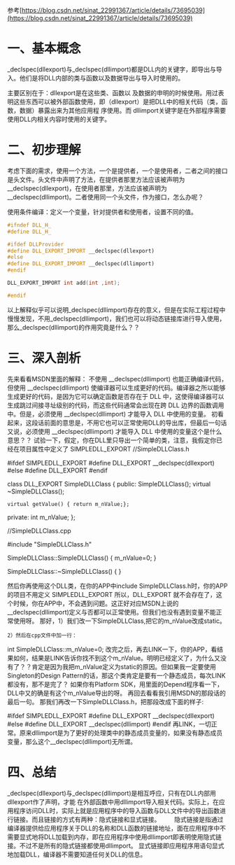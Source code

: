 参考[https://blog.csdn.net/sinat_22991367/article/details/73695039](https://blog.csdn.net/sinat_22991367/article/details/73695039)

# 一、基本概念

_declspec(dllexport)与_declspec(dllimport)都是DLL内的关键字，即导出与导入。他们是将DLL内部的类与函数以及数据导出与导入时使用的。

主要区别在于：dllexport是在这些类、函数以 及数据的申明的时候使用。用过表明这些东西可以被外部函数使用，即（dllexport）是把DLL中的相关代码（类，函数，数据）暴露出来为其他应用程 序使用。而 dllimport关键字是在外部程序需要使用DLL内相关内容时使用的关键字。

# 二、初步理解

考虑下面的需求，使用一个方法，一个是提供者，一个是使用者，二者之间的接口是头文件。头文件中声明了方法，在提供者那里方法应该被声明为__declspec(dllexport)，在使用者那里，方法应该被声明为__declspec(dllimport)。二者使用同一个头文件，作为接口，怎么办呢？

使用条件编译：定义一个变量，针对提供者和使用者，设置不同的值。

```cpp
#ifndef DLL_H_
#define DLL_H_

#ifdef DLLProvider
#define DLL_EXPORT_IMPORT __declspec(dllexport)
#else
#define DLL_EXPORT_IMPORT __declspec(dllimport)
#endif

DLL_EXPORT_IMPORT int add(int ,int);

#endif
```

以上解释似乎可以说明_declspec(dllimport)存在的意义，但是在实际工程过程中慢慢发现，不用_declspec(dllimport)，我们也可以将动态链接库进行导入使用，那么_declspec(dllimport)的作用究竟是什么？？


# 三、深入剖析

先来看看MSDN里面的解释：
不使用 __declspec(dllimport) 也能正确编译代码，但使用 __declspec(dllimport) 使编译器可以生成更好的代码。编译器之所以能够生成更好的代码，是因为它可以确定函数是否存在于 DLL 中，这使得编译器可以生成跳过间接寻址级别的代码，而这些代码通常会出现在跨 DLL 边界的函数调用中。但是，必须使用 __declspec(dllimport) 才能导入 DLL 中使用的变量。
初看起来，这段话前面的意思是，不用它也可以正常使用DLL的导出库，但最后一句话又说，必须使用 __declspec(dllimport) 才能导入 DLL 中使用的变量这个是什么意思？？
试验一下，假定，你在DLL里只导出一个简单的类，注意，我假定你已经在项目属性中定义了 SIMPLEDLL_EXPORT
//SimpleDLLClass.h

#ifdef SIMPLEDLL_EXPORT
#define DLL_EXPORT __declspec(dllexport)
#else
#define DLL_EXPORT
#endif

class DLL_EXPORT SimpleDLLClass
{
  public:
    SimpleDLLClass();
    virtual ~SimpleDLLClass();

    virtual getValue() { return m_nValue;};
  private:
    int m_nValue;
};

//SimpleDLLClass.cpp

#include "SimpleDLLClass.h"

SimpleDLLClass::SimpleDLLClass()
{
   m_nValue=0;
}

SimpleDLLClass::~SimpleDLLClass()
{
}

然后你再使用这个DLL类，在你的APP中include SimpleDLLClass.h时，你的APP的项目不用定义 SIMPLEDLL_EXPORT 所以，DLL_EXPORT 就不会存在了，这个时候，你在APP中，不会遇到问题。这正好对应MSDN上说的__declspec(dllimport)定义与否都可以正常使用。但我们也没有遇到变量不能正常使用呀。
那好，1）我们改一下SimpleDLLClass,把它的m_nValue改成static。

    2）然后在cpp文件中加一行：

int SimpleDLLClass::m_nValue=0;
 改完之后，再去LINK一下，你的APP，看结果如何，结果是LINK告诉你找不到这个m_nValue。明明已经定义了，为什么又没有了？？肯定是因为我把m_nValue定义为static的原因。但如果我一定要使用Singleton的Design Pattern的话，那这个类肯定是要有一个静态成员，每次LINK都没有，那不是完了？ 如果你有Platform SDK，用里面的Depend程序看一下，DLL中又的确是有这个m_nValue导出的呀。
再回去看看我引用MSDN的那段话的最后一句。 那我们再改一下SimpleDLLClass.h，把那段改成下面的样子:

#ifdef SIMPLEDLL_EXPORT
#define DLL_EXPORT __declspec(dllexport)
#else
#define DLL_EXPORT __declspec(dllimport)
#endif
再LINK，一切正常。原来dllimport是为了更好的处理类中的静态成员变量的，如果没有静态成员变量，那么这个__declspec(dllimport)无所谓。

# 四、总结

 _declspec(dllexport)与_declspec(dllimport)是相互呼应，只有在DLL内部用dllexport作了声明，才能 在外部函数中用dllimport导入相关代码。实际上，在应用程序访问DLL时，实际上就是应用程序中的导入函数与DLL文件中的导出函数进行链接。而且链接的方式有两种：隐式链接和显式链接。
　　隐式链接是指通过编译器提供给应用程序关于DLL的名称和DLL函数的链接地址，面在应用程序中不需要显式地将DLL加载到内存，即在应用程序中使用dllimport即表明使用隐式链接。不过不是所有的隐式链接都使用dllimport。
       显式链接即应用程序用语句显式地加载DLL，编译器不需要知道任何关DLL的信息。
